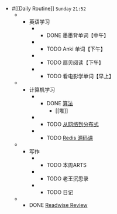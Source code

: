 - #[[Daily Routine]] `Sunday` `21:52`
	- - 英语学习
		- - DONE 墨墨背单词【中午】
		- - TODO Anki 单词【下午】
		- - TODO 扇贝阅读【下午】
		- - TODO 看电影学单词【早上】
	- - 计算机学习
		- - DONE [算法](omnifocus:///task/n1slutCBkyO)
			- [[堆]]
		- - TODO [从网络到分布式](omnifocus:///task/mvEpkUnqe3P)
		- - TODO [Redis 源码课](https://time.geekbang.org/column/intro/100084301)
	- - 写作
		- - TODO 本周ARTS
		- - TODO 老王沉思录
		- - TODO 日记
	- - DONE [Readwise Review](https://readwise.io/review/2021-08-08)